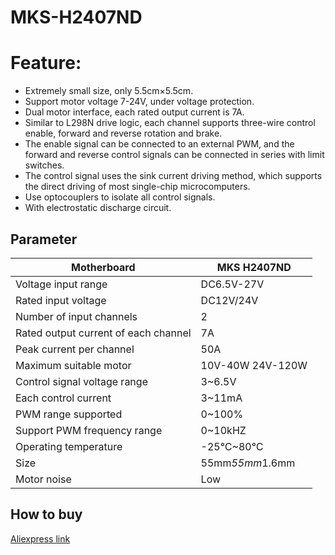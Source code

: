 # MKS-H2407ND
# Feature:
* Extremely small size, only 5.5cm×5.5cm.
* Support motor voltage 7-24V, under voltage protection.
* Dual motor interface, each rated output current is 7A.
* Similar to L298N drive logic, each channel supports three-wire control enable, forward and reverse rotation and brake.
* The enable signal can be connected to an external PWM, and the forward and reverse control signals can be connected in series with limit switches.
* The control signal uses the sink current driving method, which supports the direct driving of most single-chip microcomputers.
* Use optocouplers to isolate all control signals.
* With electrostatic discharge circuit.
## Parameter
| Motherboard | MKS H2407ND |
|------------|--------------------|
|Voltage input range| DC6.5V-27V |
|Rated input voltage| DC12V/24V |
|Number of input channels| 2 |
|Rated output current of each channel| 7A |
|Peak current per channel| 50A |
|Maximum suitable motor| 10V-40W 24V-120W |
|Control signal voltage range| 3~6.5V |
|Each control current| 3~11mA |
|PWM range supported| 0~100% |
|Support PWM frequency range| 0~10kHZ |
|Operating temperature| -25℃~80℃ |
|Size| 55mm*55mm*1.6mm |
|Motor noise| Low |
## How to buy
[Aliexpress link](https://www.aliexpress.com/item/1005003340856835.html)
